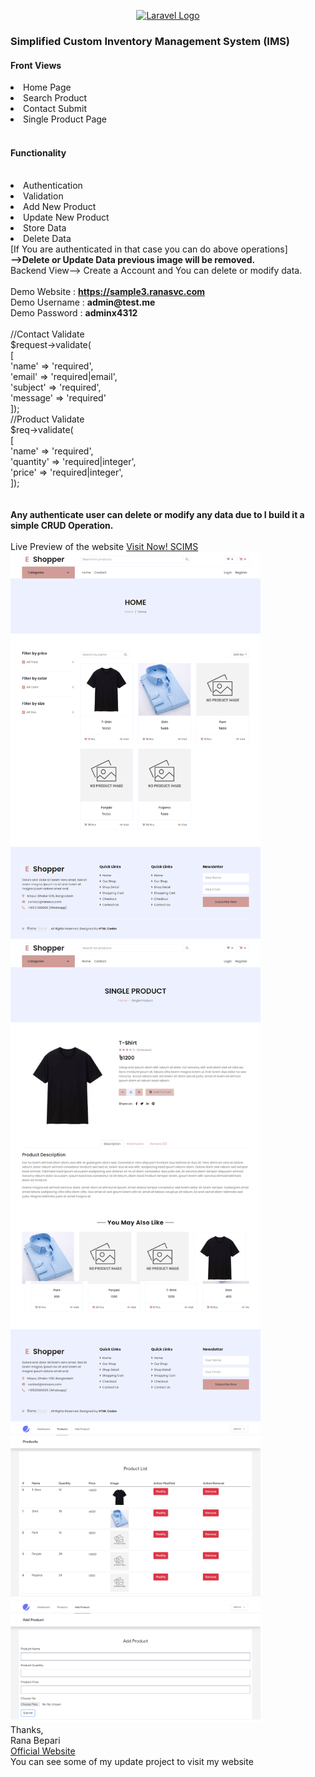 <p align="center"><a href="https://laravel.com" target="_blank"><img src="https://raw.githubusercontent.com/laravel/art/master/logo-lockup/5%20SVG/2%20CMYK/1%20Full%20Color/laravel-logolockup-cmyk-red.svg" width="400" alt="Laravel Logo"></a></p>

<h3> Simplified Custom Inventory Management System (IMS) </h3>
 
<h4>Front Views</h4>
<li>Home Page</li>
<li>Search Product</li>
<li>Contact Submit</li>
<li>Single Product Page</li>
<br>
<p> <h4>Functionality </h4><br>
<li>Authentication</li>
<li>Validation</li>
<li>Add New Product</li>
<li>Update New Product</li>
<li>Store Data</li>
<li>Delete Data</li>
[If You are authenticated in that case you can do above operations] <br>
<strong> -->Delete or Update Data previous image will be removed. </strong>
<br>
Backend View--> Create a Account and You can delete or modify data. <br>
<br>
Demo Website  :  <a href="https://sample3.ranasvc.com"> <strong> https://sample3.ranasvc.com </strong> </a> <br>
Demo Username :  <strong> admin@test.me </strong> <br>
Demo Password :  <strong> adminx4312 </strong>
<br>
<br>
    //Contact Validate 
    <br>
    $request->validate( <br>
                [<br>
                    'name'  =>  'required', <br>
                    'email' => 'required|email',<br>
                    'subject' => 'required',<br>
                    'message' => 'required'<br>
                ]);<br>
                //Product Validate<br>
     $req->validate(<br>
            [<br>
                'name'  =>  'required',<br>
                'quantity' => 'required|integer',<br>
                'price' => 'required|integer',<br>
            ]);<br>
<br><br>
 <strong>Any authenticate user can delete or modify any data due to I build it a simple CRUD Operation.</strong> <br><br>
Live Preview of the website <a href="https://sample3.ranasvc.com">Visit Now! SCIMS</a> <br>

<img src="screenshots/screenshot_x1.png" width="400px">
<img src="screenshots/screenshot_x2.png" width="400px">
<img src="screenshots/screenshot_x3.png" width="400px">
<img src="screenshots/screenshot_x4.png" width="400px">

<br>
Thanks,<br>
Rana Bepari<br>
<a href="https://ranasvc.com">Official Website</a> <br> You can see some of my update project to visit my website
 </p>